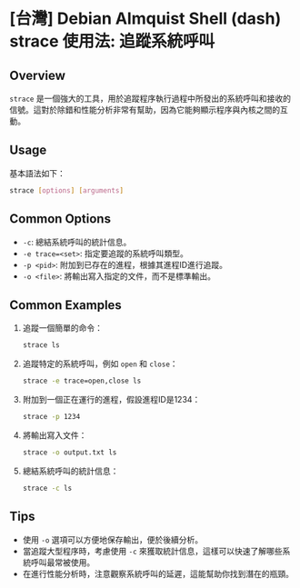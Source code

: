 # [台灣] Debian Almquist Shell (dash) strace 使用法: 追蹤系統呼叫

## Overview
`strace` 是一個強大的工具，用於追蹤程序執行過程中所發出的系統呼叫和接收的信號。這對於除錯和性能分析非常有幫助，因為它能夠顯示程序與內核之間的互動。

## Usage
基本語法如下：
```bash
strace [options] [arguments]
```

## Common Options
- `-c`: 總結系統呼叫的統計信息。
- `-e trace=<set>`: 指定要追蹤的系統呼叫類型。
- `-p <pid>`: 附加到已存在的進程，根據其進程ID進行追蹤。
- `-o <file>`: 將輸出寫入指定的文件，而不是標準輸出。

## Common Examples
1. 追蹤一個簡單的命令：
   ```bash
   strace ls
   ```

2. 追蹤特定的系統呼叫，例如 `open` 和 `close`：
   ```bash
   strace -e trace=open,close ls
   ```

3. 附加到一個正在運行的進程，假設進程ID是1234：
   ```bash
   strace -p 1234
   ```

4. 將輸出寫入文件：
   ```bash
   strace -o output.txt ls
   ```

5. 總結系統呼叫的統計信息：
   ```bash
   strace -c ls
   ```

## Tips
- 使用 `-o` 選項可以方便地保存輸出，便於後續分析。
- 當追蹤大型程序時，考慮使用 `-c` 來獲取統計信息，這樣可以快速了解哪些系統呼叫最常被使用。
- 在進行性能分析時，注意觀察系統呼叫的延遲，這能幫助你找到潛在的瓶頸。